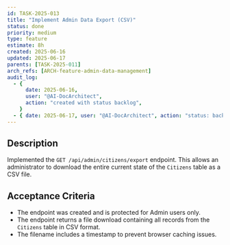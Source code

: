 ```yaml
---
id: TASK-2025-013
title: "Implement Admin Data Export (CSV)"
status: done
priority: medium
type: feature
estimate: 8h
created: 2025-06-16
updated: 2025-06-17
parents: [TASK-2025-011]
arch_refs: [ARCH-feature-admin-data-management]
audit_log:
  - {
      date: 2025-06-16,
      user: "@AI-DocArchitect",
      action: "created with status backlog",
    }
  - { date: 2025-06-17, user: "@AI-DocArchitect", action: "status: backlog -> done" }
---
```


## Description

Implemented the `GET /api/admin/citizens/export` endpoint. This allows an administrator to download the entire current state of the `Citizens` table as a CSV file.

## Acceptance Criteria

- The endpoint was created and is protected for Admin users only.
- The endpoint returns a file download containing all records from the `Citizens` table in CSV format.
- The filename includes a timestamp to prevent browser caching issues.
